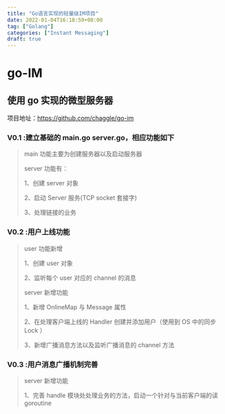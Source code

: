 ```yaml
---
title: "Go语言实现的轻量级IM项目"
date: 2022-01-04T16:18:59+08:00
tag: ["Golang"]
categories: ["Instant Messaging"]
draft: true
---
```


# go-IM

## 使用 go 实现的微型服务器

项目地址：https://github.com/chaggle/go-im

### V0.1 :建立基础的 main.go server.go，相应功能如下

> main 功能主要为创建服务器以及启动服务器
>
> server 功能有：
>
> 1、创建 server 对象
>
> 2、启动 Server 服务(TCP socket 套接字)
>
> 3、处理链接的业务

### V0.2 :用户上线功能

> user 功能新增
>
> 1、创建 user 对象
>
> 2、监听每个 user 对应的 channel 的消息
>
> server 新增功能
>
> 1、新增 OnlineMap 与 Message 属性
>
> 2、在处理客户端上线的 Handler 创建并添加用户（使用到 OS 中的同步 Lock ）
>
> 3、新增广播消息方法以及监听广播消息的 channel 方法

### V0.3 :用户消息广播机制完善

> server 新增功能
>
> 1、完善 handle 模块处处理业务的方法，启动一个针对与当前客户端的读goroutine
